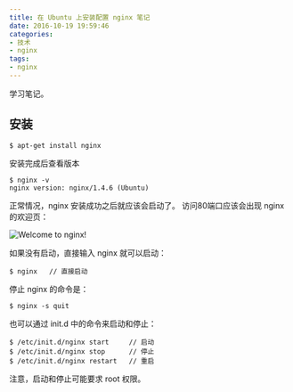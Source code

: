```yaml
---
title: 在 Ubuntu 上安装配置 nginx 笔记
date: 2016-10-19 19:59:46
categories:
- 技术
- nginx
tags:
- nginx
---
```

学习笔记。

<!-- more -->

## 安装 ##

```
$ apt-get install nginx
```

安装完成后查看版本

```
$ nginx -v
nginx version: nginx/1.4.6 (Ubuntu)
```

正常情况，nginx 安装成功之后就应该会启动了。
访问80端口应该会出现 nginx 的欢迎页：

![Welcome to nginx!](/img/welcome-to-nginx.jpg)

如果没有启动，直接输入 nginx 就可以启动：

```
$ nginx   // 直接启动
```

停止 nginx 的命令是：

```
$ nginx -s quit
```

也可以通过 init.d 中的命令来启动和停止：

```
$ /etc/init.d/nginx start     // 启动
$ /etc/init.d/nginx stop      // 停止
$ /etc/init.d/nginx restart   // 重启
```

注意，启动和停止可能要求 root 权限。
